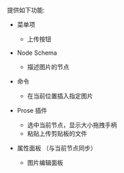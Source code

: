 提供如下功能:

- 菜单项
    - 上传按钮

- Node Schema
    - 描述图片的节点

- 命令
    - 在当前位置插入指定图片

- Prose 插件
    - 选中当前节点，显示大小拖拽手柄
    - 粘贴上传剪贴板的文件

- 属性面板 （与当前节点同步）
    - 图片编辑面板